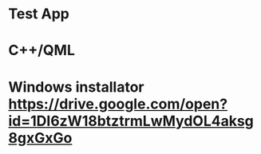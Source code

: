 # Test App

# C++/QML

# Windows installator https://drive.google.com/open?id=1DI6zW18btztrmLwMydOL4aksg8gxGxGo
